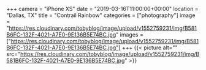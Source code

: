 +++
camera = "iPhone XS"
date = "2019-03-16T11:00:00+00:00"
location = "Dallas, TX"
title = "Contrail Rainbow"
categories = ["photography"]
image = "https://res.cloudinary.com/tobyblog/image/upload/v1552759231/img/B581B6FC-132F-4021-A7E0-9E136B5E74BC.jpg"
images = ["https://res.cloudinary.com/tobyblog/image/upload/v1552759231/img/B581B6FC-132F-4021-A7E0-9E136B5E74BC.jpg"]
+++
{{< picture alt="" src="https://res.cloudinary.com/tobyblog/image/upload/v1552759231/img/B581B6FC-132F-4021-A7E0-9E136B5E74BC.jpg" >}}
<!--more-->
